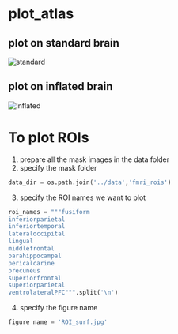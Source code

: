 # plot_atlas
## plot on standard brain
 ![standard](https://github.com/nmningmei/plot_atlas/blob/master/figures/ROIs.jpeg)
## plot on inflated brain
![inflated](https://github.com/nmningmei/plot_atlas/blob/master/figures/ROI_surf.jpg)

# To plot ROIs

1. prepare all the mask images in the data folder
2. specify the mask folder
```python
data_dir = os.path.join('../data','fmri_rois')
```
3. specify the ROI names we want to plot
```python
roi_names = """fusiform
inferiorparietal
inferiortemporal
lateraloccipital
lingual
middlefrontal
parahippocampal
pericalcarine
precuneus
superiorfrontal
superiorparietal
ventrolateralPFC""".split('\n')
```
4. specify the figure name
```python
figure name = 'ROI_surf.jpg'
```